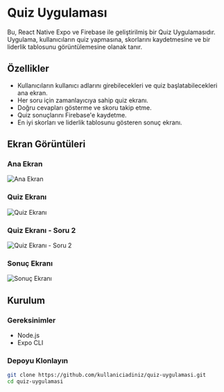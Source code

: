 # Quiz Uygulaması

Bu, React Native Expo ve Firebase ile geliştirilmiş bir Quiz Uygulamasıdır. Uygulama, kullanıcıların quiz yapmasına, skorlarını kaydetmesine ve bir liderlik tablosunu görüntülemesine olanak tanır.

## Özellikler

- Kullanıcıların kullanıcı adlarını girebilecekleri ve quiz başlatabilecekleri ana ekran.
- Her soru için zamanlayıcıya sahip quiz ekranı.
- Doğru cevapları gösterme ve skoru takip etme.
- Quiz sonuçlarını Firebase'e kaydetme.
- En iyi skorları ve liderlik tablosunu gösteren sonuç ekranı.

## Ekran Görüntüleri

### Ana Ekran

![Ana Ekran](assets/screenshots/anasayfa.png)

### Quiz Ekranı

![Quiz Ekranı](assets/screenshots/quizscreen.png)

### Quiz Ekranı - Soru 2

![Quiz Ekranı - Soru 2](assets/screenshots/quizscreen1.png)

### Sonuç Ekranı

![Sonuç Ekranı](assets/screenshots/resultscreen.png)

## Kurulum

### Gereksinimler

- Node.js
- Expo CLI

### Depoyu Klonlayın

```bash
git clone https://github.com/kullaniciadiniz/quiz-uygulamasi.git
cd quiz-uygulamasi
```
